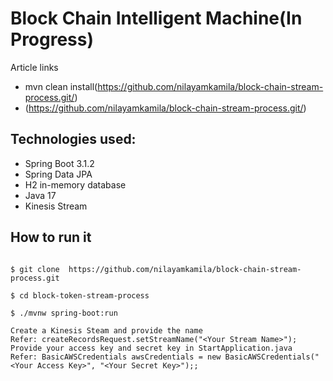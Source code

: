 # Block Chain Intelligent Machine(In Progress)

Article links
* mvn clean install(https://github.com/nilayamkamila/block-chain-stream-process.git/)
* (https://github.com/nilayamkamila/block-chain-stream-process.git/)

## Technologies used:
* Spring Boot 3.1.2
* Spring Data JPA
* H2 in-memory database
* Java 17
* Kinesis Stream

## How to run it
```

$ git clone  https://github.com/nilayamkamila/block-chain-stream-process.git

$ cd block-token-stream-process

$ ./mvnw spring-boot:run

```
```
Create a Kinesis Steam and provide the name 
Refer: createRecordsRequest.setStreamName("<Your Stream Name>");
Provide your access key and secret key in StartApplication.java
Refer: BasicAWSCredentials awsCredentials = new BasicAWSCredentials("<Your Access Key>", "<Your Secret Key>");;

```


